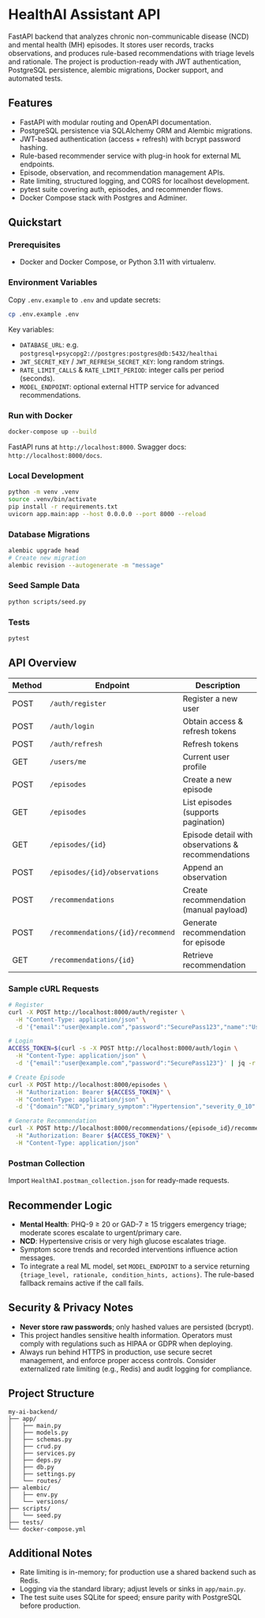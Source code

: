 # HealthAI Assistant API

FastAPI backend that analyzes chronic non-communicable disease (NCD) and mental health (MH) episodes. It stores user records, tracks observations, and produces rule-based recommendations with triage levels and rationale. The project is production-ready with JWT authentication, PostgreSQL persistence, alembic migrations, Docker support, and automated tests.

## Features
- FastAPI with modular routing and OpenAPI documentation.
- PostgreSQL persistence via SQLAlchemy ORM and Alembic migrations.
- JWT-based authentication (access + refresh) with bcrypt password hashing.
- Rule-based recommender service with plug-in hook for external ML endpoints.
- Episode, observation, and recommendation management APIs.
- Rate limiting, structured logging, and CORS for localhost development.
- pytest suite covering auth, episodes, and recommender flows.
- Docker Compose stack with Postgres and Adminer.

## Quickstart

### Prerequisites
- Docker and Docker Compose, or Python 3.11 with virtualenv.

### Environment Variables
Copy `.env.example` to `.env` and update secrets:

```bash
cp .env.example .env
```

Key variables:
- `DATABASE_URL`: e.g. `postgresql+psycopg2://postgres:postgres@db:5432/healthai`
- `JWT_SECRET_KEY` / `JWT_REFRESH_SECRET_KEY`: long random strings.
- `RATE_LIMIT_CALLS` & `RATE_LIMIT_PERIOD`: integer calls per period (seconds).
- `MODEL_ENDPOINT`: optional external HTTP service for advanced recommendations.

### Run with Docker
```bash
docker-compose up --build
```
FastAPI runs at `http://localhost:8000`. Swagger docs: `http://localhost:8000/docs`.

### Local Development
```bash
python -m venv .venv
source .venv/bin/activate
pip install -r requirements.txt
uvicorn app.main:app --host 0.0.0.0 --port 8000 --reload
```

### Database Migrations
```bash
alembic upgrade head
# Create new migration
alembic revision --autogenerate -m "message"
```

### Seed Sample Data
```bash
python scripts/seed.py
```

### Tests
```bash
pytest
```

## API Overview

| Method | Endpoint | Description |
| ------ | -------- | ----------- |
| POST | `/auth/register` | Register a new user |
| POST | `/auth/login` | Obtain access & refresh tokens |
| POST | `/auth/refresh` | Refresh tokens |
| GET | `/users/me` | Current user profile |
| POST | `/episodes` | Create a new episode |
| GET | `/episodes` | List episodes (supports pagination) |
| GET | `/episodes/{id}` | Episode detail with observations & recommendations |
| POST | `/episodes/{id}/observations` | Append an observation |
| POST | `/recommendations` | Create recommendation (manual payload) |
| POST | `/recommendations/{id}/recommend` | Generate recommendation for episode |
| GET | `/recommendations/{id}` | Retrieve recommendation |

### Sample cURL Requests
```bash
# Register
curl -X POST http://localhost:8000/auth/register \
  -H "Content-Type: application/json" \
  -d '{"email":"user@example.com","password":"SecurePass123","name":"User"}'

# Login
ACCESS_TOKEN=$(curl -s -X POST http://localhost:8000/auth/login \
  -H "Content-Type: application/json" \
  -d '{"email":"user@example.com","password":"SecurePass123"}' | jq -r '.access_token')

# Create Episode
curl -X POST http://localhost:8000/episodes \
  -H "Authorization: Bearer ${ACCESS_TOKEN}" \
  -H "Content-Type: application/json" \
  -d '{"domain":"NCD","primary_symptom":"Hypertension","severity_0_10":6}'

# Generate Recommendation
curl -X POST http://localhost:8000/recommendations/{episode_id}/recommend \
  -H "Authorization: Bearer ${ACCESS_TOKEN}" \
  -H "Content-Type: application/json"
```

### Postman Collection
Import `HealthAI.postman_collection.json` for ready-made requests.

## Recommender Logic
- **Mental Health**: PHQ-9 ≥ 20 or GAD-7 ≥ 15 triggers emergency triage; moderate scores escalate to urgent/primary care.
- **NCD**: Hypertensive crisis or very high glucose escalates triage.
- Symptom score trends and recorded interventions influence action messages.
- To integrate a real ML model, set `MODEL_ENDPOINT` to a service returning `{triage_level, rationale, condition_hints, actions}`. The rule-based fallback remains active if the call fails.

## Security & Privacy Notes
- **Never store raw passwords**; only hashed values are persisted (bcrypt).
- This project handles sensitive health information. Operators must comply with regulations such as HIPAA or GDPR when deploying.
- Always run behind HTTPS in production, use secure secret management, and enforce proper access controls. Consider externalized rate limiting (e.g., Redis) and audit logging for compliance.

## Project Structure
```
my-ai-backend/
├── app/
│   ├── main.py
│   ├── models.py
│   ├── schemas.py
│   ├── crud.py
│   ├── services.py
│   ├── deps.py
│   ├── db.py
│   ├── settings.py
│   └── routes/
├── alembic/
│   ├── env.py
│   └── versions/
├── scripts/
│   └── seed.py
├── tests/
└── docker-compose.yml
```

## Additional Notes
- Rate limiting is in-memory; for production use a shared backend such as Redis.
- Logging via the standard library; adjust levels or sinks in `app/main.py`.
- The test suite uses SQLite for speed; ensure parity with PostgreSQL before production.
